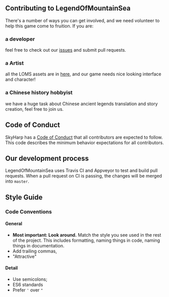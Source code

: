 ## Contributing to LegendOfMountainSea
There's a number of ways you can get involved, and we need volunteer to help this game come to fruition. If you are:

###  a developer
feel free to check out our [issues](https://github.com/SkyHarp/LegendOfMountainSea/issues) and submit pull requests.

### a Artist
all the LOMS assets are in [here](https://github.com/SkyHarp/LegendOfMountainSea/tree/master/LOMS/assets), and our game needs nice looking interface and character!

### a Chinese history hobbyist
we have a huge task about Chinese ancient legends translation and story creation, feel free to join us.

## Code of Conduct
SkyHarp has a [Code of Conduct](https://github.com/SkyHarp/LegendOfMountainSea/blob/master/.github/CODE_OF_CONDUCT.md) that all contributors are expected to follow. This code describes the minimum behavior expectations for all contributors.

## Our development process
LegendOfMountainSea uses Travis CI and Appveyor to test and build pull requests. When a pull request on CI is passing, the changes will be merged into `master`.

## Style Guide
### Code Conventions

#### General

- **Most important: Look around.** Match the style you see used in the rest of the project. This includes formatting, naming things in code, naming things in documentation.
- Add trailing commas,
- "Attractive"

#### Detail
- Use semicolons;
- ES6 standards
- Prefer `'` over `"`
